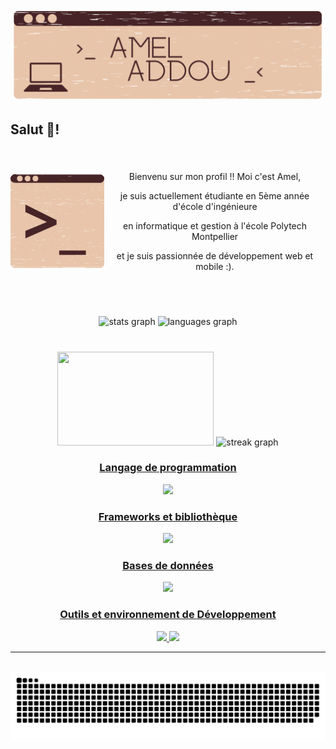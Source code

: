 ![Identity](Amel_Addou.gif)

<h2 align="left">Salut 👋!</h2>

###

<br clear="both">

<div align="center" style="display: flex; align-items: center; justify-content: center;">
  <img align="left" src="gauche.gif" />
  <div align="center" style="margin: 0px; pading: 0px;">
    <p>Bienvenu sur mon profil !! Moi c'est Amel,</p>
    <p>je suis actuellement étudiante en 5ème année d'école d'ingénieure</p>
    <p>en informatique et gestion à l'école Polytech Montpellier</p>
    <p>et je suis passionnée de développement web et mobile :).</p>
  </div>
</div>

<br clear="both">

###

<br clear="both">

<div align="center">
  <img src="https://github-readme-stats.vercel.app/api?username=Amel2306&hide_title=false&hide_rank=true&show_icons=true&include_all_commits=true&count_private=true&disable_animations=false&locale=fr&hide_border=false&bg_color=E9C6AB&title_color=472427&icon_color=472427&text_color=936357" height="150" alt="stats graph"  />
  <img src="https://github-readme-stats.vercel.app/api/top-langs?username=Amel2306&locale=fr&hide_title=false&layout=compact&card_width=320&langs_count=6&&hide_border=false&bg_color=E9C6AB&title_color=472427&text_color=936357" height="150" alt="languages graph"  />
</div>

###
<br clear="both">

<div align="center" padding="50">
  <img height="150" width="250" src="https://i.giphy.com/media/v1.Y2lkPTc5MGI3NjExa3pmazF3cGFtejMxbG9qdjJldDIxbnZmaG1scG8xNXRtbXFucG9kaSZlcD12MV9pbnRlcm5hbF9naWZfYnlfaWQmY3Q9Zw/CrFLL3CnRpw5ddlBMm/giphy.gif"  />
  <img src="http://github-readme-streak-stats.herokuapp.com?user=Amel2306&theme=dracula&locale=fr&date_format=j%2Fn%5B%2FY%5D&background=E9C6AB&stroke=936357&ring=472427&fire=936357&currStreakNum=472427&border=936357&sideNums=415A65&currStreakLabel=472427&sideLabels=472427&dates=936357" height="150" alt="streak graph"  />
</div>

###

<p align="center">
<a href="https://skillicons.dev">
  <h3 align="center">Langage de programmation</h3>
        <p align="center">

  <img src="https://skillicons.dev/icons?i=python,javascript,html,css,swift,java,c,cpp,r" />
        </p>
    <h3 align="center">Frameworks et bibliothèque</h3>
      <p align="center">

  <img src="https://skillicons.dev/icons?i=angular,react,vue,express,nodejs,alpinejs,laravel,bootstrap,tailwind" />
      </p>
    <h3 align="center">Bases de données</h3>
    <p align="center">

  <img src="https://skillicons.dev/icons?i=mongodb,mysql,postgres" />
    </p>

  <h3 align="center">Outils et environnement de Développement</h3>
  <p align="center">
  <img src="https://skillicons.dev/icons?i=linux,git,github,gitlab,githubactions,vscode,idea,phpstorm,arduino,maven,gradle,docker" />
  <img src="https://skillicons.dev/icons?i=figma,unity,postman,notion,replit,discord,netlify" />
  </p>
</a>
</p>
<hr>

<br clear="both">

<img src="https://raw.githubusercontent.com/Amel2306/Amel2306/output/snake.svg" alt="Snake animation" />

###

